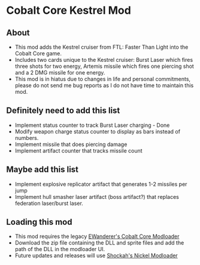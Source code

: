 # Cobalt Core Kestrel Mod
## About
- This mod adds the Kestrel cruiser from FTL: Faster Than Light into the Cobalt Core game.
- Includes two cards unique to the Kestrel cruiser: Burst Laser which fires three shots for two energy, Artemis missile which fires one piercing shot and a 2 DMG missile for one energy.
- This mod is in hiatus due to changes in life and personal commitments, please do not send me bug reports as I do not have time to maintain this mod. 

## Definitely need to add this list
- Implement status counter to track Burst Laser charging - Done
- Modify weapon charge status counter to display as bars instead of numbers.
- Implement missile that does piercing damage
- Implement artifact counter that tracks missile count

## Maybe add this list
- Implement explosive replicator artifact that generates 1-2 missiles per jump
- Implement hull smasher laser artifact (boss artifact?) that replaces federation laser/burst laser.

## Loading this mod
- This mod requires the legacy [EWanderer's Cobalt Core Modloader](https://github.com/Ewanderer/CobaltCoreModLoader)
- Download the zip file containing the DLL and sprite files and add the path of the DLL in the modloader UI.
- Future updates and releases will use [Shockah's Nickel Modloader](https://github.com/Shockah/Nickel) 
